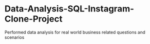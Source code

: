 # Data-Analysis-SQL-Instagram-Clone-Project

Performed data analysis for real world business related questions and scenarios
